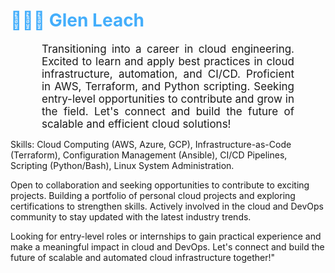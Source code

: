 <h1 style="color: #44AEFB;"> 👨🏻‍💻 Glen Leach </h1>
<p align:"center" style="text-align: justify; margin: 0 50px; font-size: 17px;" >
Transitioning into a career in cloud engineering. Excited to learn and apply best practices in cloud infrastructure, automation, and CI/CD. Proficient in AWS, Terraform, and Python scripting. Seeking entry-level opportunities to contribute and grow in the field. Let's connect and build the future of scalable and efficient cloud solutions!

  Skills: Cloud Computing (AWS, Azure, GCP), Infrastructure-as-Code (Terraform), Configuration Management (Ansible), CI/CD Pipelines, Scripting (Python/Bash), Linux System Administration.

Open to collaboration and seeking opportunities to contribute to exciting projects. Building a portfolio of personal cloud projects and exploring certifications to strengthen skills. 
Actively involved in the cloud and DevOps community to stay updated with the latest industry trends.

Looking for entry-level roles or internships to gain practical experience and make a meaningful impact in cloud and DevOps. Let's connect and build the future of scalable and automated cloud infrastructure together!"
<br>
